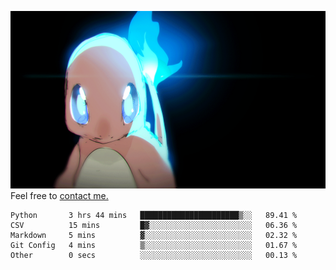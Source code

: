 [gif]: https://raw.githubusercontent.com/uysalserkan/uysalserkan/master/charmander-2.gif

![gif]
Feel free to [contact me.](mailto:uysalserkan08@gmail.com)
<!--
<div align="center">
<p>Profile Visitor Counter</p>
<img src="https://profile-counter.glitch.me/uysalserkan/count.svg" alt="hit counter" align="center">
</div>
-->
<!--START_SECTION:waka-->

```text
Python       3 hrs 44 mins   ██████████████████████▒░░   89.41 %
CSV          15 mins         █▓░░░░░░░░░░░░░░░░░░░░░░░   06.36 %
Markdown     5 mins          ▓░░░░░░░░░░░░░░░░░░░░░░░░   02.32 %
Git Config   4 mins          ▒░░░░░░░░░░░░░░░░░░░░░░░░   01.67 %
Other        0 secs          ░░░░░░░░░░░░░░░░░░░░░░░░░   00.13 %
```

<!--END_SECTION:waka-->

